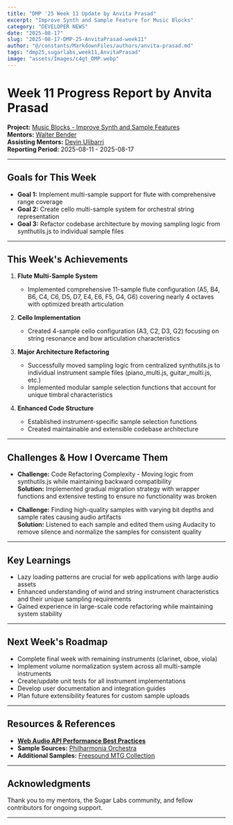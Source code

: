 ```yaml
---
title: "DMP '25 Week 11 Update by Anvita Prasad"
excerpt: "Improve Synth and Sample Feature for Music Blocks"
category: "DEVELOPER NEWS"
date: "2025-08-17"
slug: "2025-08-17-DMP-25-AnvitaPrasad-week11"
author: "@/constants/MarkdownFiles/authors/anvita-prasad.md"
tags: "dmp25,sugarlabs,week11,AnvitaPrasad"
image: "assets/Images/c4gt_DMP.webp"
---
```


<!-- markdownlint-disable -->

# Week 11 Progress Report by Anvita Prasad

**Project:** [Music Blocks - Improve Synth and Sample Features](https://github.com/sugarlabs/musicblocks/issues/4539)  
**Mentors:** [Walter Bender](https://github.com/walterbender)  
**Assisting Mentors:** [Devin Ulibarri](https://github.com/pikurasa)  
**Reporting Period:** 2025-08-11 - 2025-08-17  

---

## Goals for This Week
- **Goal 1:** Implement multi-sample support for flute with comprehensive range coverage
- **Goal 2:** Create cello multi-sample system for orchestral string representation
- **Goal 3:** Refactor codebase architecture by moving sampling logic from synthutils.js to individual sample files

---

## This Week's Achievements

1. **Flute Multi-Sample System**
   - Implemented comprehensive 11-sample flute configuration (A5, B4, B6, C4, C6, D5, D7, E4, E6, F5, G4, G6) covering nearly 4 octaves with optimized breath articulation

2. **Cello Implementation**
   - Created 4-sample cello configuration (A3, C2, D3, G2) focusing on string resonance and bow articulation characteristics

3. **Major Architecture Refactoring**
   - Successfully moved sampling logic from centralized synthutils.js to individual instrument sample files (piano_multi.js, guitar_multi.js, etc.)
   - Implemented modular sample selection functions that account for unique timbral characteristics

4. **Enhanced Code Structure**
   - Established instrument-specific sample selection functions
   - Created maintainable and extensible codebase architecture

---

## Challenges & How I Overcame Them

- **Challenge:** Code Refactoring Complexity - Moving logic from synthutils.js while maintaining backward compatibility  
  **Solution:** Implemented gradual migration strategy with wrapper functions and extensive testing to ensure no functionality was broken

- **Challenge:** Finding high-quality samples with varying bit depths and sample rates causing audio artifacts  
  **Solution:** Listened to each sample and edited them using Audacity to remove silence and normalize the samples for consistent quality

---

## Key Learnings
- Lazy loading patterns are crucial for web applications with large audio assets
- Enhanced understanding of wind and string instrument characteristics and their unique sampling requirements
- Gained experience in large-scale code refactoring while maintaining system stability

---

## Next Week's Roadmap
- Complete final week with remaining instruments (clarinet, oboe, viola)
- Implement volume normalization system across all multi-sample instruments
- Create/update unit tests for all instrument implementations
- Develop user documentation and integration guides
- Plan future extensibility features for custom sample uploads

---

## Resources & References
- **[Web Audio API Performance Best Practices](https://developer.mozilla.org/en-US/docs/Web/API/Web_Audio_API/Best_practices)**
- **Sample Sources:** [Philharmonia Orchestra](https://philharmonia.co.uk/resources/sound-samples/)
- **Additional Samples:** [Freesound MTG Collection](https://freesound.org/people/MTG/)

---

## Acknowledgments
Thank you to my mentors, the Sugar Labs community, and fellow contributors for ongoing support.

---